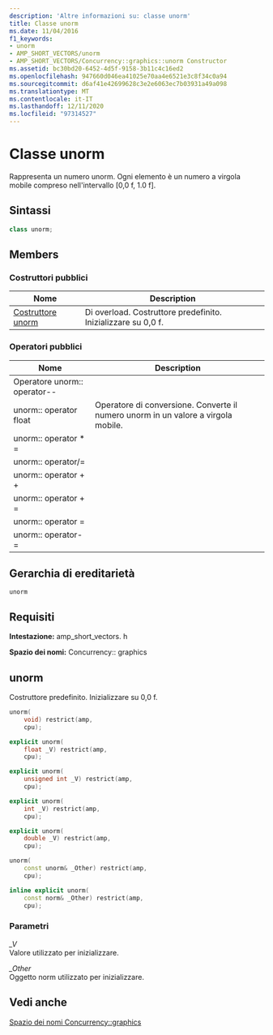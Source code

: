 ```yaml
---
description: 'Altre informazioni su: classe unorm'
title: Classe unorm
ms.date: 11/04/2016
f1_keywords:
- unorm
- AMP_SHORT_VECTORS/unorm
- AMP_SHORT_VECTORS/Concurrency::graphics::unorm Constructor
ms.assetid: bc30bd20-6452-4d5f-9158-3b11c4c16ed2
ms.openlocfilehash: 947660d046ea41025e70aa4e6521e3c8f34c0a94
ms.sourcegitcommit: d6af41e42699628c3e2e6063ec7b03931a49a098
ms.translationtype: MT
ms.contentlocale: it-IT
ms.lasthandoff: 12/11/2020
ms.locfileid: "97314527"
---
```

# <a name="unorm-class"></a>Classe unorm

Rappresenta un numero unorm. Ogni elemento è un numero a virgola mobile compreso nell'intervallo [0,0 f, 1.0 f].

## <a name="syntax"></a>Sintassi

```cpp
class unorm;
```

## <a name="members"></a>Members

### <a name="public-constructors"></a>Costruttori pubblici

|Nome|Description|
|----------|-----------------|
|[Costruttore unorm](#ctor)|Di overload. Costruttore predefinito. Inizializzare su 0,0 f.|

### <a name="public-operators"></a>Operatori pubblici

|Nome|Description|
|----------|-----------------|
|Operatore unorm:: operator--||
|unorm:: operator float|Operatore di conversione. Converte il numero unorm in un valore a virgola mobile.|
|unorm:: operator * =||
|unorm:: operator/=||
|unorm:: operator + +||
|unorm:: operator + =||
|unorm:: operator =||
|unorm:: operator-=||

## <a name="inheritance-hierarchy"></a>Gerarchia di ereditarietà

`unorm`

## <a name="requirements"></a>Requisiti

**Intestazione:** amp_short_vectors. h

**Spazio dei nomi:** Concurrency:: graphics

## <a name="unorm"></a><a name="ctor"></a> unorm

Costruttore predefinito. Inizializzare su 0,0 f.

```cpp
unorm(
    void) restrict(amp,
    cpu);

explicit unorm(
    float _V) restrict(amp,
    cpu);

explicit unorm(
    unsigned int _V) restrict(amp,
    cpu);

explicit unorm(
    int _V) restrict(amp,
    cpu);

explicit unorm(
    double _V) restrict(amp,
    cpu);

unorm(
    const unorm& _Other) restrict(amp,
    cpu);

inline explicit unorm(
    const norm& _Other) restrict(amp,
    cpu);
```

### <a name="parameters"></a>Parametri

*_V*<br/>
Valore utilizzato per inizializzare.

*_Other*<br/>
Oggetto norm utilizzato per inizializzare.

## <a name="see-also"></a>Vedi anche

[Spazio dei nomi Concurrency::graphics](concurrency-graphics-namespace.md)

